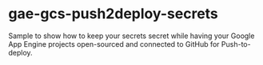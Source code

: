gae-gcs-push2deploy-secrets
===========================

Sample to show how to keep your secrets secret while having your Google App Engine projects open-sourced and connected to GitHub for Push-to-deploy.
